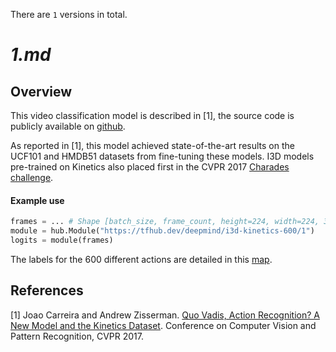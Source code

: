 There are `1` versions in total.

# _1.md_
## Overview

This video classification model is described in [1], the source code is publicly
available on [github](https://github.com/deepmind/kinetics-i3d).

As reported in [1], this model achieved state-of-the-art results on the UCF101
and HMDB51 datasets from fine-tuning these models. I3D models pre-trained on
Kinetics also placed first in the CVPR 2017 [Charades
challenge](http://vuchallenge.org/charades.html).

#### Example use
```python
frames = ... # Shape [batch_size, frame_count, height=224, width=224, 3]
module = hub.Module("https://tfhub.dev/deepmind/i3d-kinetics-600/1")
logits = module(frames)
```

The labels for the 600 different actions are detailed in this
[map](https://github.com/deepmind/kinetics-i3d/blob/master/data/label_map_600.txt).

## References
[1] Joao Carreira and Andrew Zisserman.
[Quo Vadis, Action Recognition? A New Model and the Kinetics Dataset](https://arxiv.org/abs/1705.07750).
Conference on Computer Vision and Pattern Recognition, CVPR 2017.